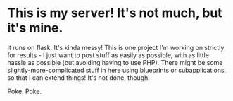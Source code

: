 # This is my server! It's not much, but it's mine.

It runs on flask. It's kinda messy! This is one project I'm working on strictly for results - I just want to post stuff as easily as possible, with as little hassle as possible (but avoiding having to use PHP). There might be some slightly-more-complicated stuff in here using blueprints or subapplications, so that I can extend things! It's not done, though.

Poke. Poke.
